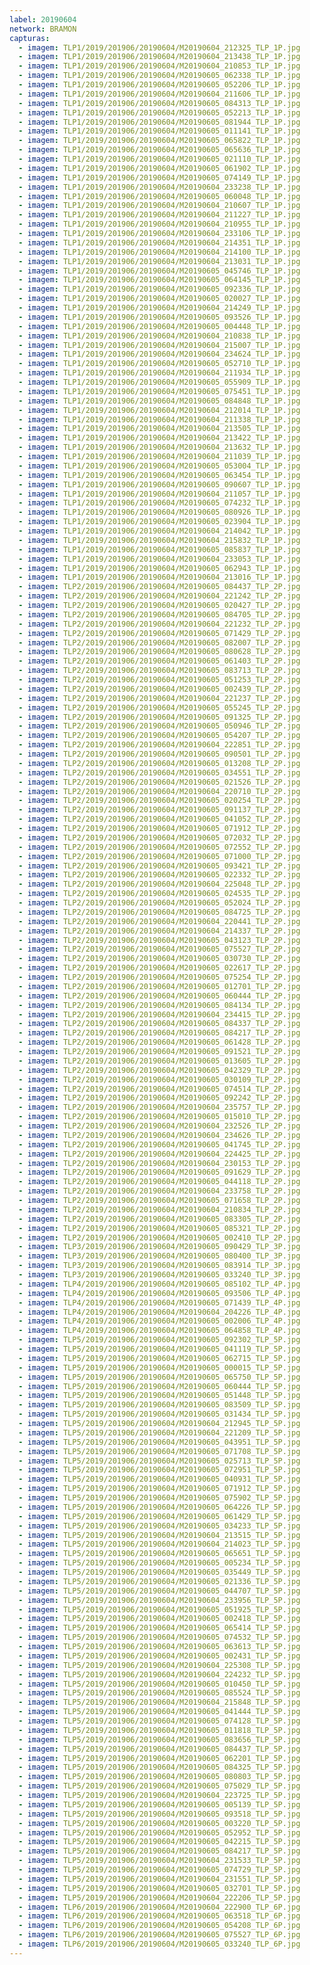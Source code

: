 ```yaml
---
label: 20190604
network: BRAMON
capturas:
  - imagem: TLP1/2019/201906/20190604/M20190604_212325_TLP_1P.jpg
  - imagem: TLP1/2019/201906/20190604/M20190604_213438_TLP_1P.jpg
  - imagem: TLP1/2019/201906/20190604/M20190604_210853_TLP_1P.jpg
  - imagem: TLP1/2019/201906/20190604/M20190605_062338_TLP_1P.jpg
  - imagem: TLP1/2019/201906/20190604/M20190605_052206_TLP_1P.jpg
  - imagem: TLP1/2019/201906/20190604/M20190604_211606_TLP_1P.jpg
  - imagem: TLP1/2019/201906/20190604/M20190605_084313_TLP_1P.jpg
  - imagem: TLP1/2019/201906/20190604/M20190605_052213_TLP_1P.jpg
  - imagem: TLP1/2019/201906/20190604/M20190605_081944_TLP_1P.jpg
  - imagem: TLP1/2019/201906/20190604/M20190605_011141_TLP_1P.jpg
  - imagem: TLP1/2019/201906/20190604/M20190605_065822_TLP_1P.jpg
  - imagem: TLP1/2019/201906/20190604/M20190605_065636_TLP_1P.jpg
  - imagem: TLP1/2019/201906/20190604/M20190605_021110_TLP_1P.jpg
  - imagem: TLP1/2019/201906/20190604/M20190605_061902_TLP_1P.jpg
  - imagem: TLP1/2019/201906/20190604/M20190605_074149_TLP_1P.jpg
  - imagem: TLP1/2019/201906/20190604/M20190604_233238_TLP_1P.jpg
  - imagem: TLP1/2019/201906/20190604/M20190605_060048_TLP_1P.jpg
  - imagem: TLP1/2019/201906/20190604/M20190604_210607_TLP_1P.jpg
  - imagem: TLP1/2019/201906/20190604/M20190604_211227_TLP_1P.jpg
  - imagem: TLP1/2019/201906/20190604/M20190604_210955_TLP_1P.jpg
  - imagem: TLP1/2019/201906/20190604/M20190604_233106_TLP_1P.jpg
  - imagem: TLP1/2019/201906/20190604/M20190604_214351_TLP_1P.jpg
  - imagem: TLP1/2019/201906/20190604/M20190604_214100_TLP_1P.jpg
  - imagem: TLP1/2019/201906/20190604/M20190604_213031_TLP_1P.jpg
  - imagem: TLP1/2019/201906/20190604/M20190605_045746_TLP_1P.jpg
  - imagem: TLP1/2019/201906/20190604/M20190605_064145_TLP_1P.jpg
  - imagem: TLP1/2019/201906/20190604/M20190605_092336_TLP_1P.jpg
  - imagem: TLP1/2019/201906/20190604/M20190605_020027_TLP_1P.jpg
  - imagem: TLP1/2019/201906/20190604/M20190604_214249_TLP_1P.jpg
  - imagem: TLP1/2019/201906/20190604/M20190605_093526_TLP_1P.jpg
  - imagem: TLP1/2019/201906/20190604/M20190605_004448_TLP_1P.jpg
  - imagem: TLP1/2019/201906/20190604/M20190604_210838_TLP_1P.jpg
  - imagem: TLP1/2019/201906/20190604/M20190604_215007_TLP_1P.jpg
  - imagem: TLP1/2019/201906/20190604/M20190604_234624_TLP_1P.jpg
  - imagem: TLP1/2019/201906/20190604/M20190605_052710_TLP_1P.jpg
  - imagem: TLP1/2019/201906/20190604/M20190604_211934_TLP_1P.jpg
  - imagem: TLP1/2019/201906/20190604/M20190605_055909_TLP_1P.jpg
  - imagem: TLP1/2019/201906/20190604/M20190605_075451_TLP_1P.jpg
  - imagem: TLP1/2019/201906/20190604/M20190605_084848_TLP_1P.jpg
  - imagem: TLP1/2019/201906/20190604/M20190604_212014_TLP_1P.jpg
  - imagem: TLP1/2019/201906/20190604/M20190604_211338_TLP_1P.jpg
  - imagem: TLP1/2019/201906/20190604/M20190604_213505_TLP_1P.jpg
  - imagem: TLP1/2019/201906/20190604/M20190604_213422_TLP_1P.jpg
  - imagem: TLP1/2019/201906/20190604/M20190604_213632_TLP_1P.jpg
  - imagem: TLP1/2019/201906/20190604/M20190604_211039_TLP_1P.jpg
  - imagem: TLP1/2019/201906/20190604/M20190605_053004_TLP_1P.jpg
  - imagem: TLP1/2019/201906/20190604/M20190605_063454_TLP_1P.jpg
  - imagem: TLP1/2019/201906/20190604/M20190605_090607_TLP_1P.jpg
  - imagem: TLP1/2019/201906/20190604/M20190604_211057_TLP_1P.jpg
  - imagem: TLP1/2019/201906/20190604/M20190605_074232_TLP_1P.jpg
  - imagem: TLP1/2019/201906/20190604/M20190605_080926_TLP_1P.jpg
  - imagem: TLP1/2019/201906/20190604/M20190605_023904_TLP_1P.jpg
  - imagem: TLP1/2019/201906/20190604/M20190604_214042_TLP_1P.jpg
  - imagem: TLP1/2019/201906/20190604/M20190604_215832_TLP_1P.jpg
  - imagem: TLP1/2019/201906/20190604/M20190605_085837_TLP_1P.jpg
  - imagem: TLP1/2019/201906/20190604/M20190604_233053_TLP_1P.jpg
  - imagem: TLP1/2019/201906/20190604/M20190605_062943_TLP_1P.jpg
  - imagem: TLP1/2019/201906/20190604/M20190604_213016_TLP_1P.jpg
  - imagem: TLP2/2019/201906/20190604/M20190605_084437_TLP_2P.jpg
  - imagem: TLP2/2019/201906/20190604/M20190604_221242_TLP_2P.jpg
  - imagem: TLP2/2019/201906/20190604/M20190605_020427_TLP_2P.jpg
  - imagem: TLP2/2019/201906/20190604/M20190605_084705_TLP_2P.jpg
  - imagem: TLP2/2019/201906/20190604/M20190604_221232_TLP_2P.jpg
  - imagem: TLP2/2019/201906/20190604/M20190605_071429_TLP_2P.jpg
  - imagem: TLP2/2019/201906/20190604/M20190605_082007_TLP_2P.jpg
  - imagem: TLP2/2019/201906/20190604/M20190605_080628_TLP_2P.jpg
  - imagem: TLP2/2019/201906/20190604/M20190605_061403_TLP_2P.jpg
  - imagem: TLP2/2019/201906/20190604/M20190605_083713_TLP_2P.jpg
  - imagem: TLP2/2019/201906/20190604/M20190605_051253_TLP_2P.jpg
  - imagem: TLP2/2019/201906/20190604/M20190605_002439_TLP_2P.jpg
  - imagem: TLP2/2019/201906/20190604/M20190604_221237_TLP_2P.jpg
  - imagem: TLP2/2019/201906/20190604/M20190605_055245_TLP_2P.jpg
  - imagem: TLP2/2019/201906/20190604/M20190605_091325_TLP_2P.jpg
  - imagem: TLP2/2019/201906/20190604/M20190605_050946_TLP_2P.jpg
  - imagem: TLP2/2019/201906/20190604/M20190605_054207_TLP_2P.jpg
  - imagem: TLP2/2019/201906/20190604/M20190604_222851_TLP_2P.jpg
  - imagem: TLP2/2019/201906/20190604/M20190605_090501_TLP_2P.jpg
  - imagem: TLP2/2019/201906/20190604/M20190605_013208_TLP_2P.jpg
  - imagem: TLP2/2019/201906/20190604/M20190605_034551_TLP_2P.jpg
  - imagem: TLP2/2019/201906/20190604/M20190605_021526_TLP_2P.jpg
  - imagem: TLP2/2019/201906/20190604/M20190604_220710_TLP_2P.jpg
  - imagem: TLP2/2019/201906/20190604/M20190605_020254_TLP_2P.jpg
  - imagem: TLP2/2019/201906/20190604/M20190605_091137_TLP_2P.jpg
  - imagem: TLP2/2019/201906/20190604/M20190605_041052_TLP_2P.jpg
  - imagem: TLP2/2019/201906/20190604/M20190605_071912_TLP_2P.jpg
  - imagem: TLP2/2019/201906/20190604/M20190605_072032_TLP_2P.jpg
  - imagem: TLP2/2019/201906/20190604/M20190605_072552_TLP_2P.jpg
  - imagem: TLP2/2019/201906/20190604/M20190605_071000_TLP_2P.jpg
  - imagem: TLP2/2019/201906/20190604/M20190605_093421_TLP_2P.jpg
  - imagem: TLP2/2019/201906/20190604/M20190605_022332_TLP_2P.jpg
  - imagem: TLP2/2019/201906/20190604/M20190604_225048_TLP_2P.jpg
  - imagem: TLP2/2019/201906/20190604/M20190605_024535_TLP_2P.jpg
  - imagem: TLP2/2019/201906/20190604/M20190605_052024_TLP_2P.jpg
  - imagem: TLP2/2019/201906/20190604/M20190605_084725_TLP_2P.jpg
  - imagem: TLP2/2019/201906/20190604/M20190604_220441_TLP_2P.jpg
  - imagem: TLP2/2019/201906/20190604/M20190604_214337_TLP_2P.jpg
  - imagem: TLP2/2019/201906/20190604/M20190605_043123_TLP_2P.jpg
  - imagem: TLP2/2019/201906/20190604/M20190605_075527_TLP_2P.jpg
  - imagem: TLP2/2019/201906/20190604/M20190605_030730_TLP_2P.jpg
  - imagem: TLP2/2019/201906/20190604/M20190605_022617_TLP_2P.jpg
  - imagem: TLP2/2019/201906/20190604/M20190605_075254_TLP_2P.jpg
  - imagem: TLP2/2019/201906/20190604/M20190605_012701_TLP_2P.jpg
  - imagem: TLP2/2019/201906/20190604/M20190605_060444_TLP_2P.jpg
  - imagem: TLP2/2019/201906/20190604/M20190605_084134_TLP_2P.jpg
  - imagem: TLP2/2019/201906/20190604/M20190604_234415_TLP_2P.jpg
  - imagem: TLP2/2019/201906/20190604/M20190605_084337_TLP_2P.jpg
  - imagem: TLP2/2019/201906/20190604/M20190605_084217_TLP_2P.jpg
  - imagem: TLP2/2019/201906/20190604/M20190605_061428_TLP_2P.jpg
  - imagem: TLP2/2019/201906/20190604/M20190605_091521_TLP_2P.jpg
  - imagem: TLP2/2019/201906/20190604/M20190605_013605_TLP_2P.jpg
  - imagem: TLP2/2019/201906/20190604/M20190605_042329_TLP_2P.jpg
  - imagem: TLP2/2019/201906/20190604/M20190605_030109_TLP_2P.jpg
  - imagem: TLP2/2019/201906/20190604/M20190605_074514_TLP_2P.jpg
  - imagem: TLP2/2019/201906/20190604/M20190605_092242_TLP_2P.jpg
  - imagem: TLP2/2019/201906/20190604/M20190604_235757_TLP_2P.jpg
  - imagem: TLP2/2019/201906/20190604/M20190605_015010_TLP_2P.jpg
  - imagem: TLP2/2019/201906/20190604/M20190604_232526_TLP_2P.jpg
  - imagem: TLP2/2019/201906/20190604/M20190604_234626_TLP_2P.jpg
  - imagem: TLP2/2019/201906/20190604/M20190605_041745_TLP_2P.jpg
  - imagem: TLP2/2019/201906/20190604/M20190604_224425_TLP_2P.jpg
  - imagem: TLP2/2019/201906/20190604/M20190604_230153_TLP_2P.jpg
  - imagem: TLP2/2019/201906/20190604/M20190605_091629_TLP_2P.jpg
  - imagem: TLP2/2019/201906/20190604/M20190605_044118_TLP_2P.jpg
  - imagem: TLP2/2019/201906/20190604/M20190604_233758_TLP_2P.jpg
  - imagem: TLP2/2019/201906/20190604/M20190605_071658_TLP_2P.jpg
  - imagem: TLP2/2019/201906/20190604/M20190604_210834_TLP_2P.jpg
  - imagem: TLP2/2019/201906/20190604/M20190605_083305_TLP_2P.jpg
  - imagem: TLP2/2019/201906/20190604/M20190605_085321_TLP_2P.jpg
  - imagem: TLP2/2019/201906/20190604/M20190605_002410_TLP_2P.jpg
  - imagem: TLP3/2019/201906/20190604/M20190605_090429_TLP_3P.jpg
  - imagem: TLP3/2019/201906/20190604/M20190605_080400_TLP_3P.jpg
  - imagem: TLP3/2019/201906/20190604/M20190605_083914_TLP_3P.jpg
  - imagem: TLP3/2019/201906/20190604/M20190605_033240_TLP_3P.jpg
  - imagem: TLP4/2019/201906/20190604/M20190605_085102_TLP_4P.jpg
  - imagem: TLP4/2019/201906/20190604/M20190605_093506_TLP_4P.jpg
  - imagem: TLP4/2019/201906/20190604/M20190605_071439_TLP_4P.jpg
  - imagem: TLP4/2019/201906/20190604/M20190604_204226_TLP_4P.jpg
  - imagem: TLP4/2019/201906/20190604/M20190605_002006_TLP_4P.jpg
  - imagem: TLP4/2019/201906/20190604/M20190605_064858_TLP_4P.jpg
  - imagem: TLP5/2019/201906/20190604/M20190605_092302_TLP_5P.jpg
  - imagem: TLP5/2019/201906/20190604/M20190605_041119_TLP_5P.jpg
  - imagem: TLP5/2019/201906/20190604/M20190605_062715_TLP_5P.jpg
  - imagem: TLP5/2019/201906/20190604/M20190605_000015_TLP_5P.jpg
  - imagem: TLP5/2019/201906/20190604/M20190605_065750_TLP_5P.jpg
  - imagem: TLP5/2019/201906/20190604/M20190605_060444_TLP_5P.jpg
  - imagem: TLP5/2019/201906/20190604/M20190605_051448_TLP_5P.jpg
  - imagem: TLP5/2019/201906/20190604/M20190605_083509_TLP_5P.jpg
  - imagem: TLP5/2019/201906/20190604/M20190605_031434_TLP_5P.jpg
  - imagem: TLP5/2019/201906/20190604/M20190604_212945_TLP_5P.jpg
  - imagem: TLP5/2019/201906/20190604/M20190604_221209_TLP_5P.jpg
  - imagem: TLP5/2019/201906/20190604/M20190605_043951_TLP_5P.jpg
  - imagem: TLP5/2019/201906/20190604/M20190605_071708_TLP_5P.jpg
  - imagem: TLP5/2019/201906/20190604/M20190605_025713_TLP_5P.jpg
  - imagem: TLP5/2019/201906/20190604/M20190605_072951_TLP_5P.jpg
  - imagem: TLP5/2019/201906/20190604/M20190605_040931_TLP_5P.jpg
  - imagem: TLP5/2019/201906/20190604/M20190605_071912_TLP_5P.jpg
  - imagem: TLP5/2019/201906/20190604/M20190605_075902_TLP_5P.jpg
  - imagem: TLP5/2019/201906/20190604/M20190605_064226_TLP_5P.jpg
  - imagem: TLP5/2019/201906/20190604/M20190605_061429_TLP_5P.jpg
  - imagem: TLP5/2019/201906/20190604/M20190605_034233_TLP_5P.jpg
  - imagem: TLP5/2019/201906/20190604/M20190604_213515_TLP_5P.jpg
  - imagem: TLP5/2019/201906/20190604/M20190604_214023_TLP_5P.jpg
  - imagem: TLP5/2019/201906/20190604/M20190605_065651_TLP_5P.jpg
  - imagem: TLP5/2019/201906/20190604/M20190605_005234_TLP_5P.jpg
  - imagem: TLP5/2019/201906/20190604/M20190605_035449_TLP_5P.jpg
  - imagem: TLP5/2019/201906/20190604/M20190605_021336_TLP_5P.jpg
  - imagem: TLP5/2019/201906/20190604/M20190605_044707_TLP_5P.jpg
  - imagem: TLP5/2019/201906/20190604/M20190604_233956_TLP_5P.jpg
  - imagem: TLP5/2019/201906/20190604/M20190605_051925_TLP_5P.jpg
  - imagem: TLP5/2019/201906/20190604/M20190605_002418_TLP_5P.jpg
  - imagem: TLP5/2019/201906/20190604/M20190605_065414_TLP_5P.jpg
  - imagem: TLP5/2019/201906/20190604/M20190605_074532_TLP_5P.jpg
  - imagem: TLP5/2019/201906/20190604/M20190605_063613_TLP_5P.jpg
  - imagem: TLP5/2019/201906/20190604/M20190605_002431_TLP_5P.jpg
  - imagem: TLP5/2019/201906/20190604/M20190604_225308_TLP_5P.jpg
  - imagem: TLP5/2019/201906/20190604/M20190604_224232_TLP_5P.jpg
  - imagem: TLP5/2019/201906/20190604/M20190605_010450_TLP_5P.jpg
  - imagem: TLP5/2019/201906/20190604/M20190605_085524_TLP_5P.jpg
  - imagem: TLP5/2019/201906/20190604/M20190604_215848_TLP_5P.jpg
  - imagem: TLP5/2019/201906/20190604/M20190605_041444_TLP_5P.jpg
  - imagem: TLP5/2019/201906/20190604/M20190605_074128_TLP_5P.jpg
  - imagem: TLP5/2019/201906/20190604/M20190605_011818_TLP_5P.jpg
  - imagem: TLP5/2019/201906/20190604/M20190605_083656_TLP_5P.jpg
  - imagem: TLP5/2019/201906/20190604/M20190605_084437_TLP_5P.jpg
  - imagem: TLP5/2019/201906/20190604/M20190605_062201_TLP_5P.jpg
  - imagem: TLP5/2019/201906/20190604/M20190605_084325_TLP_5P.jpg
  - imagem: TLP5/2019/201906/20190604/M20190605_080803_TLP_5P.jpg
  - imagem: TLP5/2019/201906/20190604/M20190605_075029_TLP_5P.jpg
  - imagem: TLP5/2019/201906/20190604/M20190604_223725_TLP_5P.jpg
  - imagem: TLP5/2019/201906/20190604/M20190605_005139_TLP_5P.jpg
  - imagem: TLP5/2019/201906/20190604/M20190605_093518_TLP_5P.jpg
  - imagem: TLP5/2019/201906/20190604/M20190605_003220_TLP_5P.jpg
  - imagem: TLP5/2019/201906/20190604/M20190605_052952_TLP_5P.jpg
  - imagem: TLP5/2019/201906/20190604/M20190605_042215_TLP_5P.jpg
  - imagem: TLP5/2019/201906/20190604/M20190605_084217_TLP_5P.jpg
  - imagem: TLP5/2019/201906/20190604/M20190604_231533_TLP_5P.jpg
  - imagem: TLP5/2019/201906/20190604/M20190605_074729_TLP_5P.jpg
  - imagem: TLP5/2019/201906/20190604/M20190604_231551_TLP_5P.jpg
  - imagem: TLP5/2019/201906/20190604/M20190605_032701_TLP_5P.jpg
  - imagem: TLP5/2019/201906/20190604/M20190604_222206_TLP_5P.jpg
  - imagem: TLP6/2019/201906/20190604/M20190604_222900_TLP_6P.jpg
  - imagem: TLP6/2019/201906/20190604/M20190605_063518_TLP_6P.jpg
  - imagem: TLP6/2019/201906/20190604/M20190605_054208_TLP_6P.jpg
  - imagem: TLP6/2019/201906/20190604/M20190605_075527_TLP_6P.jpg
  - imagem: TLP6/2019/201906/20190604/M20190605_033240_TLP_6P.jpg
---
```

